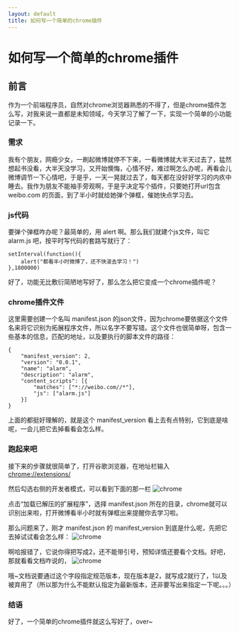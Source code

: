 ```yaml
---
layout: default
title: 如何写一个简单的chrome插件
---
```



如何写一个简单的chrome插件
===================

前言
-------------
作为一个前端程序员，自然对chrome浏览器熟悉的不得了，但是chrome插件怎么写，对我来说一直都是未知领域，今天学习了解了一下，实现一个简单的小功能记录一下。


### 需求
我有个朋友，网瘾少女，一刷起微博就停不下来，一看微博就大半天过去了，猛然想起书没看，大半天没学习，又开始懊悔，心情不好，难过啊怎么办呢，再看会儿微博调节一下心情吧，于是乎，一天一晃就过去了，每天都在没好好学习的内疚中睡去。我作为朋友不能袖手旁观啊，于是乎决定写个插件，只要她打开url包含 weibo.com 的页面，到了半小时就给她弹个弹框，催她快点学习去。


### js代码
要弹个弹框咋办呢？最简单的，用 alert 啊。那么我们就建个js文件，叫它 alarm.js 吧，按平时写代码的套路写就行了：

    setInterval(function(){
        alert("都看半小时微博了，还不快滚去学习！")
    },1800000)

好了，功能无比敷衍简陋地写好了，那么怎么把它变成一个chrome插件呢？

### chrome插件文件
这里需要创建一个名叫 manifest.json 的json文件，因为chrome要依据这个文件名来将它识别为拓展程序文件，所以名字不要写错。这个文件也很简单呀，包含一些基本的信息，匹配的地址，以及要执行的脚本文件的路径：

    {
        "manifest_version": 2,
        "version": "0.0.1",
        "name": "alarm",
        "description": "alarm",
        "content_scripts": [{
            "matches": ["*://weibo.com//*"],
            "js": ["alarm.js"]
        }]
    }

上面的都挺好理解的，就是这个 manifest_version 看上去有点特别，它到底是啥呢，一会儿把它去掉看看会怎么样。

### 跑起来吧
接下来的步骤就很简单了，打开谷歌浏览器，在地址栏输入 [chrome://extensions/](chrome://extensions/)

然后勾选右侧的开发者模式，可以看到下面的那一栏
![chrome](http://images.cnblogs.com/cnblogs_com/WZ1111/737460/o_chrome.png)

点击“加载已解压的扩展程序”，选择 manifest.json 所在的目录，chrome就可以识别出来啦，打开微博看半小时就有弹框出来提醒你去学习啦。

那么问题来了，刚才 manifest.json 的 manifest_version 到底是什么呢，先把它去掉试试看会怎么样：
![chrome](http://images.cnblogs.com/cnblogs_com/WZ1111/737460/o_error.png) 

啊哈报错了，它说你得把写成2，还不能带引号，预知详情还要看个文档。好吧，那就看看文档咋说的，
![chrome](http://images.cnblogs.com/cnblogs_com/WZ1111/737460/o_version.png) 

哦~文档说要通过这个字段指定规范版本，现在版本是2，就写成2就行了，1以及被弃用了（所以那为什么不能默认指定为最新版本，还非要写出来指定一下呢。。。）

### 结语
好了，一个简单的chrome插件就这么写好了，over~